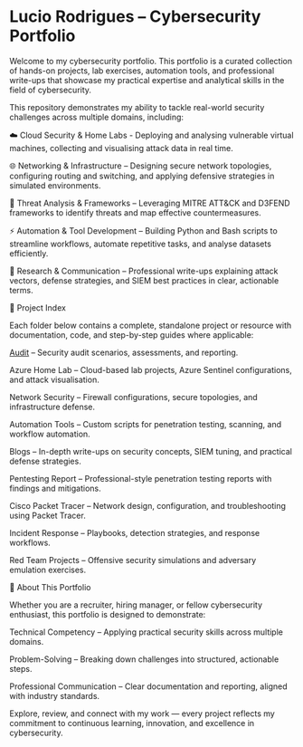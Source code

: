 # Lucio Rodrigues – Cybersecurity Portfolio

Welcome to my cybersecurity portfolio. This portfolio is a curated collection of hands-on projects, lab exercises, automation tools, and professional write-ups that showcase my practical expertise and analytical skills in the field of cybersecurity.

This repository demonstrates my ability to tackle real-world security challenges across multiple domains, including:

☁️ Cloud Security & Home Labs - Deploying and analysing vulnerable virtual machines, collecting and visualising attack data in real time.


🌐 Networking & Infrastructure – Designing secure network topologies, configuring routing and switching, and applying defensive strategies in simulated environments.


🎯 Threat Analysis & Frameworks – Leveraging MITRE ATT&CK and D3FEND frameworks to identify threats and map effective countermeasures.


⚡ Automation & Tool Development – Building Python and Bash scripts to streamline workflows, automate repetitive tasks, and analyse datasets efficiently.


📝 Research & Communication – Professional write-ups explaining attack vectors, defense strategies, and SIEM best practices in clear, actionable terms.

📂 Project Index

Each folder below contains a complete, standalone project or resource with documentation, code, and step-by-step guides where applicable:

[Audit](./1%20-%20Audit)
 – Security audit scenarios, assessments, and reporting.

Azure Home Lab
 – Cloud-based lab projects, Azure Sentinel configurations, and attack visualisation.

Network Security
 – Firewall configurations, secure topologies, and infrastructure defense.

Automation Tools
 – Custom scripts for penetration testing, scanning, and workflow automation.

Blogs
 – In-depth write-ups on security concepts, SIEM tuning, and practical defense strategies.

Pentesting Report
 – Professional-style penetration testing reports with findings and mitigations.

Cisco Packet Tracer
 – Network design, configuration, and troubleshooting using Packet Tracer.

Incident Response
 – Playbooks, detection strategies, and response workflows.

Red Team Projects
 – Offensive security simulations and adversary emulation exercises.

🚀 About This Portfolio

Whether you are a recruiter, hiring manager, or fellow cybersecurity enthusiast, this portfolio is designed to demonstrate:

Technical Competency – Applying practical security skills across multiple domains.

Problem-Solving – Breaking down challenges into structured, actionable steps.

Professional Communication – Clear documentation and reporting, aligned with industry standards.

Explore, review, and connect with my work — every project reflects my commitment to continuous learning, innovation, and excellence in cybersecurity.
